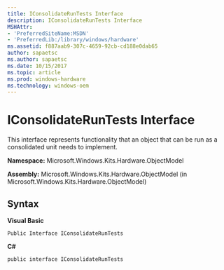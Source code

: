 ```yaml
---
title: IConsolidateRunTests Interface
description: IConsolidateRunTests Interface
MSHAttr:
- 'PreferredSiteName:MSDN'
- 'PreferredLib:/library/windows/hardware'
ms.assetid: f887aab9-307c-4659-92cb-cd188e0dab65
author: sapaetsc
ms.author: sapaetsc
ms.date: 10/15/2017
ms.topic: article
ms.prod: windows-hardware
ms.technology: windows-oem
---
```


# IConsolidateRunTests Interface


This interface represents functionality that an object that can be run as a consolidated unit needs to implement.

**Namespace:** Microsoft.Windows.Kits.Hardware.ObjectModel

**Assembly:** Microsoft.Windows.Kits.Hardware.ObjectModel (in Microsoft.Windows.Kits.Hardware.ObjectModel)

## <span id="Syntax"></span><span id="syntax"></span><span id="SYNTAX"></span>Syntax


**Visual Basic**

`Public Interface IConsolidateRunTests`

**C#**

`public interface IConsolidateRunTests`

 

 






